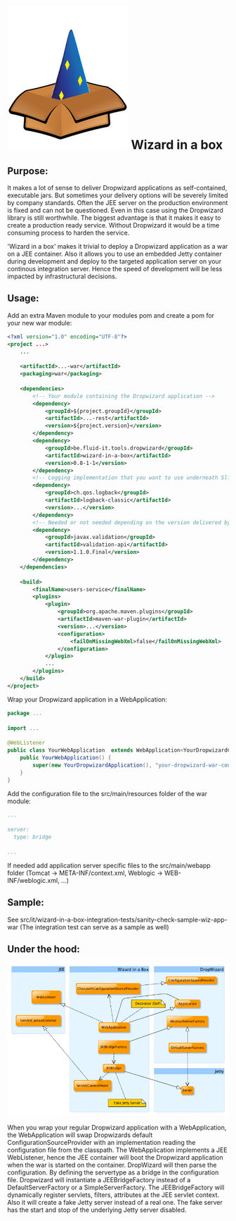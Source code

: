 ![Wizard in a box](/src/doc/wizard-in-a-box.png?raw=true) 
Wizard in a box  
===============

Purpose:
--------
It makes a lot of sense to deliver Dropwizard applications as self-contained, executable jars. 
But sometimes your delivery options will be severely limited by company standards. Often the JEE server on the production environment is fixed and can not be questioned. Even in this case using the Dropwizard library is still worthwhile. The biggest advantage is that it makes it easy to create a production ready service. Without Dropwizard it would be a time consuming process to harden the service.

'Wizard in a box' makes it trivial to deploy a Dropwizard application as a war on a JEE container. Also it allows you to use an embedded Jetty container during development and deploy to the targeted application server on your continous integration server. 
Hence the speed of development will be less impacted by infrastructural decisions.   

Usage:
------

Add an extra Maven module to your modules pom and create a pom for your new war module:

```xml
<?xml version="1.0" encoding="UTF-8"?>
<project ...>
    ...

    <artifactId>...-war</artifactId>
    <packaging>war</packaging>

    <dependencies>
        <!-- Your module containing the Dropwizard application -->
        <dependency>
            <groupId>${project.groupId}</groupId>
            <artifactId>...-rest</artifactId>
            <version>${project.version}</version>
        </dependency>
        <dependency>
            <groupId>be.fluid-it.tools.dropwizard</groupId>
            <artifactId>wizard-in-a-box</artifactId>
            <version>0.8-1-1</version>
        </dependency>
        <!-- Logging implementation that you want to use underneath Slf4j --> 
        <dependency>
            <groupId>ch.qos.logback</groupId>
            <artifactId>logback-classic</artifactId>
            <version>...</version>
        </dependency>
        <!-- Needed or not needed depending on the version delivered by your targeted application server -->
        <dependency>
            <groupId>javax.validation</groupId>
            <artifactId>validation-api</artifactId>
            <version>1.1.0.Final</version>
        </dependency>
    </dependencies>

    <build>
        <finalName>users-service</finalName>
        <plugins>
            <plugin>
                <groupId>org.apache.maven.plugins</groupId>
                <artifactId>maven-war-plugin</artifactId>
                <version>...</version>
                <configuration>
                    <failOnMissingWebXml>false</failOnMissingWebXml>
                </configuration>
            </plugin>
            ...
        </plugins>
    </build>
</project>
```

Wrap your Dropwizard application in a WebApplication:

```java
package ...

import ...

@WebListener
public class YourWebApplication  extends WebApplication<YourDropwizardConfiguration> {
    public YourWebApplication() {
        super(new YourDropwizardApplication(), "your-dropwizard-war-config.yml");
    }
}
```

Add the configuration file to the src/main/resources folder of the war module:
```yaml
...

server:
  type: bridge

...
```

If needed add application server specific files to the  src/main/webapp folder (Tomcat -> META-INF/context.xml, Weblogic -> WEB-INF/weblogic.xml, ...)

Sample:
-------
See src/it/wizard-in-a-box-integration-tests/sanity-check-sample-wiz-app-war (The integration test can serve as a sample as well)

Under the hood:
---------------

![Technical design](/src/doc/wizard-in-a-box-design.png?raw=true)

When you  wrap your regular Dropwizard application with a WebApplication, the WebApplication will swap Dropwizards default ConfigurationSourceProvider with an implementation reading the configuration file from the classpath. The WebApplication implements a JEE WebListener, hence the JEE container will boot the Dropwizard application when the war is started on the container. DropWizard will then parse the configuration. By defining the servertype as a bridge in the configuration file. Dropwizard will instantiate a JEEBridgeFactory instead of a DefaultServerFactory or a SimpleServerFactory. The JEEBridgeFactory will dynamically register servlets, filters, attributes at the JEE servlet context. Also it will create a fake  Jetty server instead of a real one. The fake server has the start and stop of the underlying Jetty server disabled.
